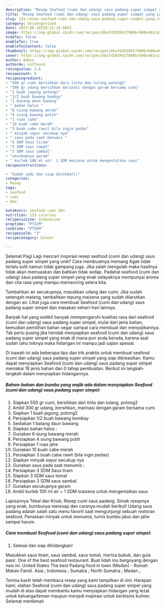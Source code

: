 ```yaml
---
description: "Resep Seafood (cumi dan udang) saus padang super simpel yang Lezat Sekali"
title: "Resep Seafood (cumi dan udang) saus padang super simpel yang Lezat Sekali"
slug: 131-resep-seafood-cumi-dan-udang-saus-padang-super-simpel-yang-lezat-sekali
category: Uncategorized
date: 2023-06-18T20:11:14.665Z
image: https://img-global.cpcdn.com/recipes/bba7d2639427980b/680x482cq70/seafood-cumi-dan-udang-saus-padang-super-simpel-foto-resep-utama.jpg
hideToc: false
enableToc: true
enableTocContent: false
thumbnail: https://img-global.cpcdn.com/recipes/bba7d2639427980b/680x482cq70/seafood-cumi-dan-udang-saus-padang-super-simpel-foto-resep-utama.jpg
cover: https://img-global.cpcdn.com/recipes/bba7d2639427980b/680x482cq70/seafood-cumi-dan-udang-saus-padang-super-simpel-foto-resep-utama.jpg
author: Admin
authorAv: notfound
ratingvalue: 3.8
reviewcount: 8
recipeingredient:
- "500 gr cumi bersihkan dari tinta dan tulang potong2"
- "300 gr udang bersihkan marinasi dengan garam bersama cumi"
- "1 buah jagung potong2"
- "1/2 buah bawang bombay"
- "1 batang daun bawang"
- " bahan halus "
- "6 siung bawang merah"
- "4 siung bawang putih"
- "1 ruas jahe"
- "10 buah cabe merah"
- "3 buah cabe rawit bila ingin pedas"
- " minyak sayur secukup nya"
- " saus pada saat menumis "
- "3 SDM Saus tiram"
- "3 SDM saus tomat"
- "3 SDM saus sambal"
- "secukupnya garam"
- " kurleb 100 ml air  1 SDM maizena untuk mengentalkan saus"
recipeinstructions:

- "Sudah jadi dan siap dinikmati!"
categories:
- Resep
tags:
- seafood
- cumi
- dan

katakunci: seafood cumi dan 
nutrition: 133 calories
recipecuisine: Indonesian
preptime: "PT32M"
cooktime: "PT56M"
recipeyield: "3"
recipecategory: Dinner

---
```



Selamat Pagi Lagi mencari inspirasi resep seafood (cumi dan udang) saus padang super simpel yang unik? Cara membuatnya memang Agak tidak terlalu sulit namun tidak gampang juga. Jika salah mengolah maka hasilnya tidak akan memuaskan dan bahkan tidak sedap. Padahal seafood (cumi dan udang) saus padang super simpel yang enak selayaknya mempunyai aroma dan cita rasa yang mampu memancing selera kita.


Tambahkan air secukupnya, masukkan udang dan cumi. Jika sudah setengah matang, tambahkan tepung maizena yang sudah dilarutkan dengan air. Lihat juga cara membuat Seafood (cumi dan udang) saus padang super simpel dan masakan sehari-hari lainnya.

Banyak hal yang sedikit banyak mempengaruhi kualitas rasa dari seafood (cumi dan udang) saus padang super simpel, mulai dari jenis bahan, kemudian pemilihan bahan segar sampai cara membuat dan menyajikannya. Tak perlu pusing jika hendak menyiapkan seafood (cumi dan udang) saus padang super simpel yang enak di mana pun anda berada, karena asal sudah tahu triknya maka hidangan ini mampu jadi sajian spesial.


Di bawah ini ada beberapa tips dan trik praktis untuk membuat seafood (cumi dan udang) saus padang super simpel yang siap dikreasikan. Kamu dapat menyiapkan Seafood (cumi dan udang) saus padang super simpel memakai 18 jenis bahan dan 0 tahap pembuatan. Berikut ini langkah-langkah dalam menyiapkan hidangannya.

<!--inarticleads1-->

##### Bahan-bahan dan bumbu yang wajib ada dalam menyiapkan Seafood (cumi dan udang) saus padang super simpel:

1. Siapkan 500 gr cumi, bersihkan dari tinta dan tulang, potong2
1. Ambil 300 gr udang, bersihkan, marinasi dengan garam bersama cumi
1. Siapkan 1 buah jagung, potong2
1. Persiapkan 1/2 buah bawang bombay
1. Sediakan 1 batang daun bawang
1. Siapkan  bahan halus :
1. Gunakan 6 siung bawang merah
1. Persiapkan 4 siung bawang putih
1. Persiapkan 1 ruas jahe
1. Gunakan 10 buah cabe merah
1. Persiapkan 3 buah cabe rawit (bila ingin pedas)
1. Siapkan  minyak sayur secukup nya
1. Gunakan  saus pada saat menumis :
1. Persiapkan 3 SDM Saus tiram
1. Siapkan 3 SDM saus tomat
1. Persiapkan 3 SDM saus sambal
1. Gunakan secukupnya garam
1. Ambil  kurleb 100 ml air + 1 SDM maizena untuk mengentalkan saus


Lapisannya Tebal dan Kriuk; Resep cumi saus padang. Simak resepnya yang enak, bumbunya meresap dan caranya mudah berikut! Udang saus padang adalah salah satu menu favorit saat mengunjungi sebuah restoran seafood. Panaskan minyak untuk menumis, tumis bumbu jalus dan jahe sampai harum. 

<!--inarticleads2-->

##### Cara membuat Seafood (cumi dan udang) saus padang super simpel:


1. Selesai dan siap dihidangkan!

Masukkan saus tiram, saus sambal, saus tomat, merica bubuk, dan gula pasir. One of the best seafood restaurant. Buat lidah mu bergoyang dengan nasi ini. United States The best Padang food in town (Medan) - Rumah Makan Famili. Asia ; Indonesia ; Sumatra ; North Sumatra ; Medan ;. 

Terima kasih telah membaca resep yang kami tampilkan di sini. Harapan kami, olahan Seafood (cumi dan udang) saus padang super simpel yang mudah di atas dapat membantu kamu menyiapkan hidangan yang lezat untuk keluarga/teman maupun menjadi inspirasi untuk berbisnis kuliner. Selamat menikmati
